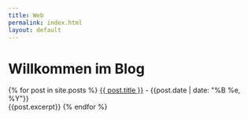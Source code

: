 ```yaml
---
title: Web
permalink: index.html
layout: default
---
```


# Willkommen im Blog
{% for post in site.posts %}
   <a href="{{ post.url }}">{{ post.title }}</a> - {{post.date | date: "%B %e, %Y"}}<br />
      {{post.excerpt}}
{% endfor %}

<!--
  
    <p>
      <a href="{{ post.url }}">{{ post.title }}</a> - {{post.date | date: "%B %e, %Y"}}<br />
      {{post.excerpt}}
    </p>
 
-->
